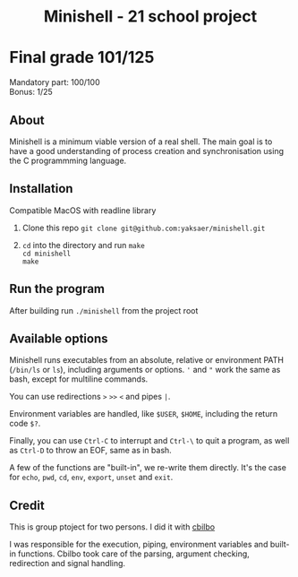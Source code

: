 <h1 align="center">Minishell - 21 school project</h1>

# Final grade 101/125

Mandatory part: 100/100 \
Bonus: 1/25

## About
Minishell is a minimum viable version of a real shell. The main goal is to have a good understanding of process creation and synchronisation using the C programmming language.

## Installation
Compatible MacOS with readline library
1. Clone this repo
`git clone git@github.com:yaksaer/minishell.git`

2. `cd` into the directory and run `make` \
        `cd minishell` \
        `make`
## Run the program
After building run `./minishell` from the project root

## Available options

Minishell runs executables from an absolute, relative or environment PATH (`/bin/ls` or `ls`), including arguments or options. `'` and `"` work the same as bash, except for multiline commands.

You can use redirections `>` `>>` `<` and pipes `|`.

Environment variables are handled, like `$USER`, `$HOME`, including the return code `$?`.

Finally, you can use `Ctrl-C` to interrupt and `Ctrl-\` to quit a program, as well as `Ctrl-D` to throw an EOF, same as in bash.

A few of the functions are "built-in", we re-write them directly. It's the case for `echo`, `pwd`, `cd`, `env`, `export`, `unset` and `exit`.

## Credit
This is group ptoject for two persons. I did it with [cbilbo](https://github.com/cbilbo)

I was responsible for the execution, piping, environment variables and built-in functions.
Cbilbo took care of the parsing, argument checking, redirection and signal handling.
